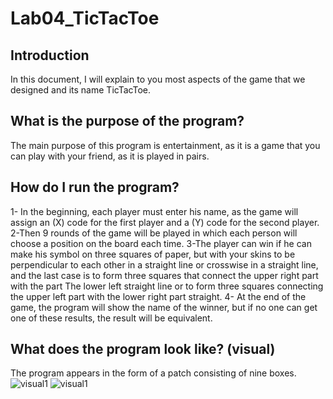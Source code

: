 
# Lab04_TicTacToe

## Introduction
In this document, I will explain to you most aspects of the game that we designed and its name TicTacToe.

## What is the purpose of the program?
The main purpose of this program is entertainment, as it is a game that you can play with your friend, as it is played in pairs.

## How do I run the program?
1- In the beginning, each player must enter his name, as the game will assign an (X) code for the first player and a (Y) code for the second player.
2-Then 9 rounds of the game will be played in which each person will choose a position on the board each time.
3-The player can win if he can make his symbol on three squares of paper, but with your skins to be perpendicular to each other in a straight line or crosswise in a straight line, and the last case is to form three squares that connect the upper right part with the part The lower left straight line or to form three squares connecting the upper left part with the lower right part straight.
4- At the end of the game, the program will show the name of the winner, but if no one can get one of these results, the result will be equivalent.


## What does the program look like? (visual)
The program appears in the form of a patch consisting of nine boxes.
![visual1]([./Lab04_TicTacToe/game.jpg](https://github.com/Ody950/Lab04_TicTacToe/blob/master/Lab04_TicTacToe/game1.jpg)https://github.com/Ody950/Lab04_TicTacToe/blob/master/Lab04_TicTacToe/game1.jpg)
![visual1]([./Lab04_TicTacToe/game.jpg](https://github.com/Ody950/Lab04_TicTacToe/blob/master/Lab04_TicTacToe/game1.jpg)https://github.com/Ody950/Lab04_TicTacToe/blob/master/Lab04_TicTacToe/game2.jpg)




